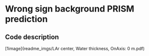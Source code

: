 # Wrong sign background PRISM prediction

## Code description 
[1image](readme_imgs/LAr center, Water thickness, OnAxis: 0 m.pdf)
